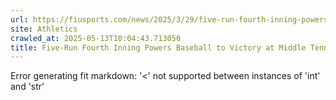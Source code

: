 ```yaml
---
url: https://fiusports.com/news/2025/3/29/five-run-fourth-inning-powers-baseball-to-victory-at-middle-tennessee.aspx
site: Athletics
crawled_at: 2025-05-13T10:04:43.713050
title: Five-Run Fourth Inning Powers Baseball to Victory at Middle Tennessee - FIU Athletics
---
```


Error generating fit markdown: '<' not supported between instances of 'int' and 'str'
